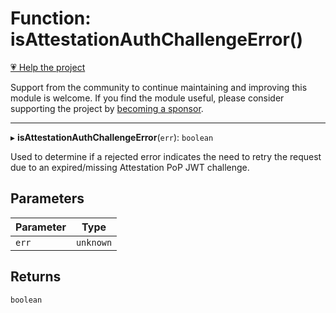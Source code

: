 # Function: isAttestationAuthChallengeError()

[💗 Help the project](https://github.com/sponsors/panva)

Support from the community to continue maintaining and improving this module is welcome. If you find the module useful, please consider supporting the project by [becoming a sponsor](https://github.com/sponsors/panva).

***

▸ **isAttestationAuthChallengeError**(`err`): `boolean`

Used to determine if a rejected error indicates the need to retry the request due to an
expired/missing Attestation PoP JWT challenge.

## Parameters

| Parameter | Type |
| ------ | ------ |
| `err` | `unknown` |

## Returns

`boolean`

